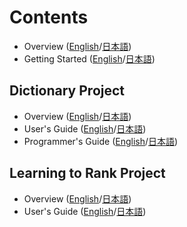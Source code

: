 # Contents

* Overview ([English](overview.md)/[日本語](overview_ja.md))
* Getting Started ([English](getting_started.md)/[日本語](getting_started_ja.md))

## Dictionary Project

* Overview ([English](dict/dict_overview.md)/[日本語](dict/dict_overview_ja.md))
* User's Guide ([English](dict/dict_users_guide.md)/[日本語](dict/dict_users_guide_ja.md))
* Programmer's Guide ([English](dict/dict_programmers_guide.md)/[日本語](dict/dict_programmers_guide_ja.md))

## Learning to Rank Project

* Overview ([English](ltr/ltr_overview.md)/[日本語](ltr/ltr_overview_ja.md))
* User's Guide ([English](ltr/ltr_users_guide.md)/[日本語](ltr/ltr_users_guide_ja.md))
